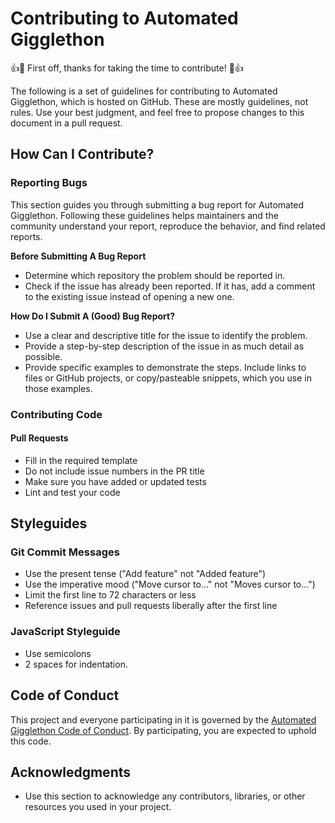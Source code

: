 # Contributing to Automated Gigglethon

👍🎉 First off, thanks for taking the time to contribute! 🎉👍

The following is a set of guidelines for contributing to Automated Gigglethon, which is hosted on GitHub. These are mostly guidelines, not rules. Use your best judgment, and feel free to propose changes to this document in a pull request.

## How Can I Contribute?

### Reporting Bugs

This section guides you through submitting a bug report for Automated Gigglethon. Following these guidelines helps maintainers and the community understand your report, reproduce the behavior, and find related reports.

**Before Submitting A Bug Report**
- Determine which repository the problem should be reported in.
- Check if the issue has already been reported. If it has, add a comment to the existing issue instead of opening a new one.

**How Do I Submit A (Good) Bug Report?**
- Use a clear and descriptive title for the issue to identify the problem.
- Provide a step-by-step description of the issue in as much detail as possible.
- Provide specific examples to demonstrate the steps. Include links to files or GitHub projects, or copy/pasteable snippets, which you use in those examples.

### Contributing Code

#### Pull Requests

- Fill in the required template
- Do not include issue numbers in the PR title
- Make sure you have added or updated tests
- Lint and test your code

## Styleguides

### Git Commit Messages

- Use the present tense ("Add feature" not "Added feature")
- Use the imperative mood ("Move cursor to..." not "Moves cursor to...")
- Limit the first line to 72 characters or less
- Reference issues and pull requests liberally after the first line

### JavaScript Styleguide

- Use semicolons
- 2 spaces for indentation.

## Code of Conduct

This project and everyone participating in it is governed by the [Automated Gigglethon Code of Conduct](CODE_OF_CONDUCT.md). By participating, you are expected to uphold this code.

## Acknowledgments

- Use this section to acknowledge any contributors, libraries, or other resources you used in your project.

